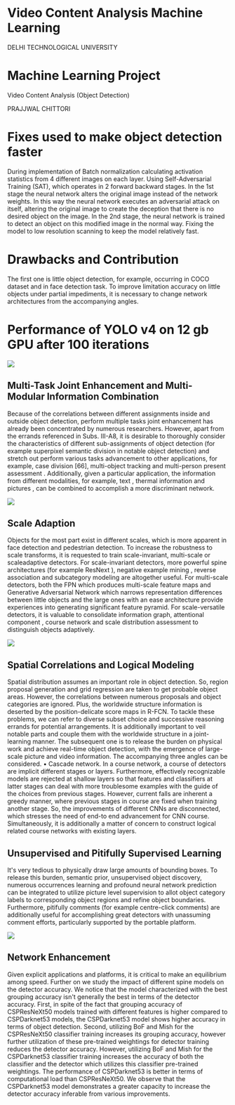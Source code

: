 # Video Content Analysis Machine Learning
DELHI TECHNOLOGICAL UNIVERSITY

# Machine Learning Project

Video Content Analysis (Object Detection)  
<!-- Under supervision of : Dr. Anil Singh Parihar  
Submitted by :   -->
PRAJJWAL CHITTORI  
<!-- (Dept. of Computer Science and Engineering) -->

# Fixes used to make object detection faster

During implementation of Batch normalization calculating activation statistics from 4 different images on each layer.
Using  Self-Adversarial Training (SAT), which operates in 2 forward backward stages. In the 1st stage the neural network alters the original image instead of the network weights. In this way the neural network executes an adversarial attack on itself, altering the original image to create the deception that there is no desired object on the image. In the 2nd stage, the neural network is trained to detect an object on this modified image in the normal way.
Fixing the model to low resolution scanning to keep the model relatively fast.

# Drawbacks and Contribution

The first one is little object detection, for example, occurring in COCO dataset and in face detection task. To improve limitation accuracy on little objects under partial impediments, it is necessary to change network architectures from the accompanying angles. 

# Performance of YOLO v4 on 12 gb GPU after 100 iterations
<img src="https://github.com/pjdurden/Video-Content-Analysis-Machine-Learning-/blob/main/100%20iterations.JPG">

##  Multi-Task Joint Enhancement and Multi-Modular Information Combination

Because of the correlations between different assignments inside and outside object detection, perform multiple tasks joint enhancement has already been concentrated by numerous researchers. However, apart from the errands referenced in Subs. III-A8, it is desirable to thoroughly consider the characteristics of different sub-assignments of object detection (for example superpixel semantic division in notable object detection) and stretch out perform various tasks advancement to other applications, for example, case division [66], multi-object tracking  and multi-person present assessment . Additionally, given a particular application, the information from different modalities, for example, text , thermal information  and pictures , can be combined to accomplish a more discriminant network. 

<img src="https://github.com/pjdurden/Video-Content-Analysis-Machine-Learning-/blob/main/helmet%20detection.jpg">

## Scale Adaption

Objects for the most part exist in different scales, which is more apparent in face detection and pedestrian detection. To increase the robustness to scale transforms, it is requested to train scale-invariant, multi-scale or scaleadaptive detectors. For scale-invariant detectors, more powerful spine architectures (for example ResNext ), negative example mining , reverse association  and subcategory modeling are altogether useful. For multi-scale detectors, both the FPN which produces multi-scale feature maps and Generative Adversarial Network which narrows representation differences between little objects and the large ones with an ease architecture provide experiences into generating significant feature pyramid. For scale-versatile detectors, it is valuable to consolidate information graph, attentional component , course network and scale distribution assessment  to distinguish objects adaptively. 

<img src="https://github.com/pjdurden/Video-Content-Analysis-Machine-Learning-/blob/main/comparative%20analysis.png">

## Spatial Correlations and Logical Modeling

Spatial distribution assumes an important role in object detection. So, region proposal generation and grid regression are taken to get probable object areas. However, the correlations between numerous proposals and object categories are ignored. Plus, the worldwide structure information is deserted by the position-delicate score maps in R-FCN. To tackle these problems, we can refer to diverse subset choice  and successive reasoning errands  for potential arrangements. It is additionally important to veil notable parts and couple them with the worldwide structure in a joint-learning manner. The subsequent one is to release the burden on physical work and achieve real-time object detection, with the emergence of large-scale picture and video information. The accompanying three angles can be considered. • Cascade network. In a course network, a course of detectors are implicit different stages or layers. Furthermore, effectively recognizable models are rejected at shallow layers so that features and classifiers at latter stages can deal with more troublesome examples with the guide of the choices from previous stages. However, current falls are inherent a greedy manner, where previous stages in course are fixed when training another stage. So, the improvements of different CNNs are disconnected, which stresses the need of end-to end advancement for CNN course. Simultaneously, it is additionally a matter of concern to construct logical related course networks with existing layers. 

## Unsupervised and Pitifully Supervised Learning

It's very tedious to physically draw large amounts of bounding boxes. To release this burden, semantic prior, unsupervised object discovery, numerous occurrences learning and profound neural network prediction can be integrated to utilize picture level supervision to allot object category labels to corresponding object regions and refine object boundaries. Furthermore, pitifully comments (for example centre-click comments) are additionally useful for accomplishing great detectors with unassuming comment efforts, particularly supported by the portable platform. 

<img src="https://github.com/pjdurden/Video-Content-Analysis-Machine-Learning-/blob/main/Loss%20Chart.JPG">

## Network Enhancement

Given explicit applications and platforms, it is critical to make an equilibrium among speed. 
Further on we study the impact of different spine models on the detector accuracy. We notice that the model characterized with the best grouping accuracy isn't generally the best in terms of the detector accuracy. First, in spite of the fact that grouping accuracy of CSPResNeXt50 models trained with different features is higher compared to CSPDarknet53 models, the CSPDarknet53 model shows higher accuracy in terms of object detection. Second, utilizing BoF and Mish for the CSPResNeXt50 classifier training increases its grouping accuracy, however further utilization of these pre-trained weightings for detector training reduces the detector accuracy. However, utilizing BoF and Mish for the CSPDarknet53 classifier training increases the accuracy of both the classifier and the detector which utilizes this classifier pre-trained weightings. The performance of CSPDarknet53 is better in terms of computational load than CSPResNeXt50. We observe that the CSPDarknet53 model demonstrates a greater capacity to increase the detector accuracy inferable from various improvements.




